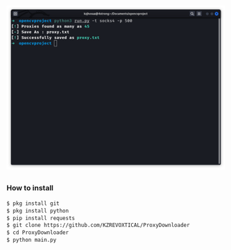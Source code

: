 ![gambar](https://raw.githubusercontent.com/KZREVOXTICAL/ProxyDownloader/main/Screenshot%20from%202022-09-19%2022-30-29.png)
##
### How to install
```Bash
$ pkg install git
$ pkg install python
$ pip install requests
$ git clone https://github.com/KZREVOXTICAL/ProxyDownloader
$ cd ProxyDownloader
$ python main.py
```
